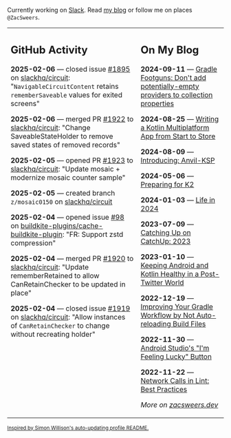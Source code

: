 Currently working on [Slack](https://slack.com/). Read [my blog](https://zacsweers.dev/) or follow me on places `@ZacSweers`.

<table><tr><td valign="top" width="60%">

## GitHub Activity
<!-- githubActivity starts -->
**2025-02-06** — closed issue [#1895](https://github.com/slackhq/circuit/issues/1895) on [slackhq/circuit](https://github.com/slackhq/circuit): "`NavigableCircuitContent` retains `rememberSaveable` values for exited screens"

**2025-02-06** — merged PR [#1922](https://github.com/slackhq/circuit/pull/1922) to [slackhq/circuit](https://github.com/slackhq/circuit): "Change SaveableStateHolder to remove saved states of removed records"

**2025-02-05** — opened PR [#1923](https://github.com/slackhq/circuit/pull/1923) to [slackhq/circuit](https://github.com/slackhq/circuit): "Update mosaic + modernize mosaic counter sample"

**2025-02-05** — created branch `z/mosaic0150` on [slackhq/circuit](https://github.com/slackhq/circuit)

**2025-02-04** — opened issue [#98](https://github.com/buildkite-plugins/cache-buildkite-plugin/issues/98) on [buildkite-plugins/cache-buildkite-plugin](https://github.com/buildkite-plugins/cache-buildkite-plugin): "FR: Support zstd compression"

**2025-02-04** — merged PR [#1920](https://github.com/slackhq/circuit/pull/1920) to [slackhq/circuit](https://github.com/slackhq/circuit): "Update rememberRetained to allow CanRetainChecker to be updated in place"

**2025-02-04** — closed issue [#1919](https://github.com/slackhq/circuit/issues/1919) on [slackhq/circuit](https://github.com/slackhq/circuit): "Allow instances of `CanRetainChecker` to change without recreating holder"
<!-- githubActivity ends -->
</td><td valign="top" width="40%">

## On My Blog
<!-- blog starts -->
**2024-09-11** — [Gradle Footguns: Don't add potentially-empty providers to collection properties](https://www.zacsweers.dev/gradle-footgun-adding-empty-providers-to-collection-properties/)

**2024-08-25** — [Writing a Kotlin Multiplatform App from Start to Store](https://www.zacsweers.dev/writing-a-kotlin-multiplatform-app-from-start-to-store/)

**2024-08-09** — [Introducing: Anvil-KSP](https://www.zacsweers.dev/introducing-anvil-ksp/)

**2024-05-06** — [Preparing for K2](https://www.zacsweers.dev/preparing-for-k2/)

**2024-01-03** — [Life in 2024](https://www.zacsweers.dev/life-in-2024/)

**2023-07-09** — [Catching Up on CatchUp: 2023](https://www.zacsweers.dev/catching-up-on-catchup-2023/)

**2023-01-10** — [Keeping Android and Kotlin Healthy in a Post-Twitter World](https://www.zacsweers.dev/keeping-android-healthy/)

**2022-12-19** — [Improving Your Gradle Workflow by Not Auto-reloading Build Files](https://www.zacsweers.dev/improving-your-workflow-by-not-auto-reloading-build-files/)

**2022-11-30** — [Android Studio's "I'm Feeling Lucky" Button](https://www.zacsweers.dev/android-studios-im-feeling-lucky-button/)

**2022-11-22** — [Network Calls in Lint: Best Practices](https://www.zacsweers.dev/network-calls-in-lint-best-practices/)
<!-- blog ends -->
_More on [zacsweers.dev](https://zacsweers.dev/)_
</td></tr></table>

<sub><a href="https://simonwillison.net/2020/Jul/10/self-updating-profile-readme/">Inspired by Simon Willison's auto-updating profile README.</a></sub>
